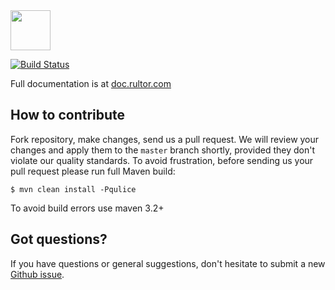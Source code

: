 <img src="http://img.rultor.com/logo.svg" width="64px" height="64px"/>

[![Build Status](https://travis-ci.org/yegor256/rultor.svg?branch=master)](https://travis-ci.org/yegor256/rultor)

Full documentation is at [doc.rultor.com](http://doc.rultor.com)

## How to contribute

Fork repository, make changes, send us a pull request. We will review
your changes and apply them to the `master` branch shortly, provided
they don't violate our quality standards. To avoid frustration, before
sending us your pull request please run full Maven build:

```
$ mvn clean install -Pqulice
```

To avoid build errors use maven 3.2+

## Got questions?

If you have questions or general suggestions, don't hesitate to submit
a new [Github issue](https://github.com/yegor256/rultor/issues/new).
